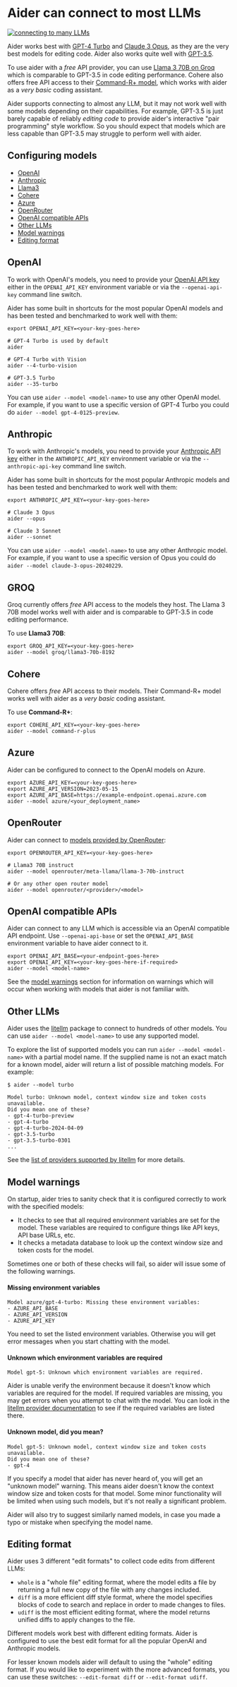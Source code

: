 
# Aider can connect to most LLMs

[![connecting to many LLMs](/assets/llms.jpg)](https://aider.chat/assets/llms.jpg)

Aider works best with [GPT-4 Turbo](#openai) and [Claude 3 Opus](#anthropic),
as they are the very best models for editing code.
Aider also works quite well with [GPT-3.5](#openai).

To use aider with a *free* API provider, you can use [Llama 3 70B on Groq](#llama3)
which is comparable to GPT-3.5 in code editing performance.
Cohere also offers free API access to their [Command-R+ model](#cohere),
which works with aider
as a *very basic* coding assistant.

Aider supports connecting to almost any LLM,
but it may not work well with some models depending on their capabilities.
For example, GPT-3.5 is just barely capable of reliably *editing code* to provide aider's
interactive "pair programming" style workflow.
So you should expect that models which are less capable than GPT-3.5 may struggle to perform well with aider.

## Configuring models

- [OpenAI](#openai)
- [Anthropic](#anthropic)
- [Llama3](#groq)
- [Cohere](#cohere)
- [Azure](#azure)
- [OpenRouter](#openrouter)
- [OpenAI compatible APIs](#openai-compatible-apis)
- [Other LLMs](#other-llms)
- [Model warnings](#model-warnings)
- [Editing format](#editing-format)

## OpenAI

To work with OpenAI's models, you need to provide your
[OpenAI API key](https://help.openai.com/en/articles/4936850-where-do-i-find-my-secret-api-key)
either in the `OPENAI_API_KEY` environment variable or
via the `--openai-api-key` command line switch.

Aider has some built in shortcuts for the most popular OpenAI models and
has been tested and benchmarked to work well with them:

```
export OPENAI_API_KEY=<your-key-goes-here>

# GPT-4 Turbo is used by default
aider

# GPT-4 Turbo with Vision
aider --4-turbo-vision

# GPT-3.5 Turbo
aider --35-turbo
```

You can use `aider --model <model-name>` to use any other OpenAI model.
For example, if you want to use a specific version of GPT-4 Turbo
you could do `aider --model gpt-4-0125-preview`.

## Anthropic

To work with Anthropic's models, you need to provide your
[Anthropic API key](https://docs.anthropic.com/claude/reference/getting-started-with-the-api)
either in the `ANTHROPIC_API_KEY` environment variable or
via the `--anthropic-api-key` command line switch.

Aider has some built in shortcuts for the most popular Anthropic models and
has been tested and benchmarked to work well with them:

```
export ANTHROPIC_API_KEY=<your-key-goes-here>

# Claude 3 Opus
aider --opus

# Claude 3 Sonnet
aider --sonnet
```

You can use `aider --model <model-name>` to use any other Anthropic model.
For example, if you want to use a specific version of Opus
you could do `aider --model claude-3-opus-20240229`.

## GROQ

Groq currently offers *free* API access to the models they host.
The Llama 3 70B model works
well with aider and is comparable to GPT-3.5 in code editing performance.


To use **Llama3 70B**:

```
export GROQ_API_KEY=<your-key-goes-here>
aider --model groq/llama3-70b-8192
```

## Cohere

Cohere offers *free* API access to their models.
Their Command-R+ model works well with aider
as a *very basic* coding assistant.

To use **Command-R+**:

```
export COHERE_API_KEY=<your-key-goes-here>
aider --model command-r-plus
```

## Azure

Aider can be configured to connect to the OpenAI models on Azure.

```
export AZURE_API_KEY=<your-key-goes-here>
export AZURE_API_VERSION=2023-05-15
export AZURE_API_BASE=https://example-endpoint.openai.azure.com
aider --model azure/<your_deployment_name>
```

## OpenRouter

Aider can connect to [models provided by OpenRouter](https://openrouter.ai/models?o=top-weekly):

```
export OPENROUTER_API_KEY=<your-key-goes-here>

# Llama3 70B instruct
aider --model openrouter/meta-llama/llama-3-70b-instruct

# Or any other open router model
aider --model openrouter/<provider>/<model>
```

## OpenAI compatible APIs

Aider can connect to any LLM which is accessible via an OpenAI compatible API endpoint.
Use `--openai-api-base` or set the `OPENAI_API_BASE`
environment variable to have aider connect to it.

```
export OPENAI_API_BASE=<your-endpoint-goes-here>
export OPENAI_API_KEY=<your-key-goes-here-if-required>
aider --model <model-name>
```

See the [model warnings](#model-warnings)
section for information on warnings which will occur
when working with models that aider is not familiar with.

## Other LLMs

Aider uses the [litellm](https://docs.litellm.ai/docs/providers) package
to connect to hundreds of other models.
You can use `aider --model <model-name>` to use any supported model.

To explore the list of supported models you can run `aider --model <model-name>`
with a partial model name.
If the supplied name is not an exact match for a known model, aider will
return a list of possible matching models.
For example:

```
$ aider --model turbo

Model turbo: Unknown model, context window size and token costs unavailable.
Did you mean one of these?
- gpt-4-turbo-preview
- gpt-4-turbo
- gpt-4-turbo-2024-04-09
- gpt-3.5-turbo
- gpt-3.5-turbo-0301
...
```

See the [list of providers supported by litellm](https://docs.litellm.ai/docs/providers)
for more details.

## Model warnings

On startup, aider tries to sanity check that it is configured correctly
to work with the specified models:

- It checks to see that all required environment variables are set for the model. These variables are required to configure things like API keys, API base URLs, etc.
- It checks a metadata database to look up the context window size and token costs for the model.

Sometimes one or both of these checks will fail, so aider will issue
some of the following warnings.

#### Missing environment variables

```
Model azure/gpt-4-turbo: Missing these environment variables:
- AZURE_API_BASE
- AZURE_API_VERSION
- AZURE_API_KEY
```

You need to set the listed environment variables.
Otherwise you will get error messages when you start chatting with the model.


#### Unknown which environment variables are required

```
Model gpt-5: Unknown which environment variables are required.
```

Aider is unable verify the environment because it doesn't know
which variables are required for the model.
If required variables are missing,
you may get errors when you attempt to chat with the model.
You can look in the
[litellm provider documentation](https://docs.litellm.ai/docs/providers)
to see if the required variables are listed there.

#### Unknown model, did you mean?

```
Model gpt-5: Unknown model, context window size and token costs unavailable.
Did you mean one of these?
- gpt-4
```

If you specify a model that aider has never heard of, you will get an
"unknown model" warning.
This means aider doesn't know the context window size and token costs
for that model.
Some minor functionality will be limited when using such models, but
it's not really a significant problem.

Aider will also try to suggest similarly named models,
in case you made a typo or mistake when specifying the model name.


## Editing format

Aider uses 3 different "edit formats" to collect code edits from different LLMs:

- `whole` is a "whole file" editing format, where the model edits a file by returning a full new copy of the file with any changes included.
- `diff` is a more efficient diff style format, where the model specifies blocks of code to search and replace in order to made changes to files.
- `udiff` is the most efficient editing format, where the model returns unified diffs to apply changes to the file.

Different models work best with different editing formats.
Aider is configured to use the best edit format for all the popular OpenAI and Anthropic models.

For lesser known models aider will default to using the "whole" editing format.
If you would like to experiment with the more advanced formats, you can
use these switches: `--edit-format diff` or `--edit-format udiff`.
